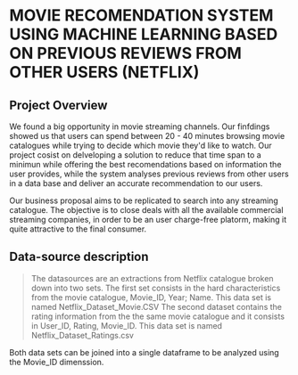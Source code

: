 # MOVIE RECOMENDATION SYSTEM USING MACHINE LEARNING BASED ON PREVIOUS REVIEWS FROM OTHER USERS (NETFLIX)

## Project Overview
We found a big opportunity in movie streaming channels. Our finfdings showed us that users can spend between 20 - 40 minutes browsing movie catalogues while trying to decide which movie they'd like to watch. Our project cosist on delveloping a solution to reduce that time span to a minimun while offering the best recomendations based on information the user provides, while the system analyses previous reviews from other users in a data base and deliver an accurate recommendation to our users. 

Our business proposal aims to be replicated to search into any streaming catalogue. The objective is to close deals with all the available commercial streaming companies, in order to be an user charge-free platorm, making it quite attractive to the final consumer. 

## Data-source description
> The datasources are an extractions from Netflix catalogue broken down into two sets. 
> The first set consists in the hard characteristics from the movie catalogue, Movie_ID, Year; Name. This data set is named Netflix_Dataset_Movie.CSV
> The second dataset contains the rating information from the the same movie catalogue and it consists in User_ID, Rating, Movie_ID. This data set is named Netflix_Dataset_Ratings.csv

Both data sets can be joined into a single dataframe to be analyzed using the Movie_ID dimenssion. 


## 



